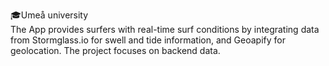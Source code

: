 🎓Umeå university <br>
The App provides surfers with real-time surf conditions by integrating data from Stormglass.io for swell and tide information, and Geoapify for geolocation. The project focuses on backend data.
